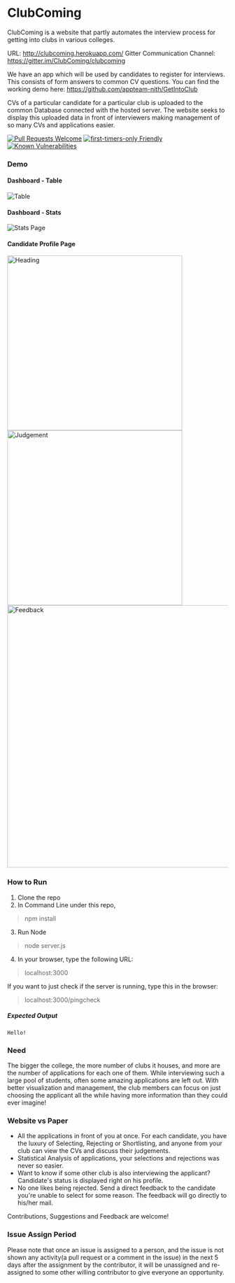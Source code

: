 # ClubComing

ClubComing is a website that partly automates the interview process for getting into clubs in various colleges.

URL: http://clubcoming.herokuapp.com/
Gitter Communication Channel: https://gitter.im/ClubComing/clubcoming

We have an app which will be used by candidates to register for interviews. This consists of form answers to common CV questions. You can find the working demo here: https://github.com/appteam-nith/GetIntoClub

CVs of a particular candidate for a particular club is uploaded to the common Database connected with the hosted server. 
The website seeks to display this uploaded data in front of interviewers making management of so many CVs and applications easier.

[![Pull Requests Welcome](https://img.shields.io/badge/PRs-welcome-brightgreen.svg?style=flat)](http://makeapullrequest.com)
[![first-timers-only Friendly](https://img.shields.io/badge/first--timers--only-friendly-blue.svg)](http://www.firsttimersonly.com/)
[![Known Vulnerabilities](https://snyk.io/test/github/freecodecamp/freecodecamp/badge.svg)](https://snyk.io/test/github/freecodecamp/freecodecamp)

### Demo

#### Dashboard - Table
![Table](https://github.com/utkarshsingh99/ClubComing/blob/master/screenshots/Screenshot%20from%202018-11-23%2011-52-46.png?raw=true)

#### Dashboard - Stats
![Stats Page](https://github.com/utkarshsingh99/ClubComing/blob/master/screenshots/Screenshot%20from%202018-11-23%2011-53-10.png?raw=true)

#### Candidate Profile Page
<p float="left">
<img src="https://github.com/utkarshsingh99/ClubComing/blob/master/screenshots/Screenshot%20from%202018-11-23%2012-10-59.png?raw=true" alt="Heading" width="400"/><img src="https://github.com/utkarshsingh99/ClubComing/blob/master/screenshots/Screenshot%20from%202018-11-23%2012-08-18.png?raw=true" alt="Judgement" width="400"/>
<img src="https://github.com/utkarshsingh99/ClubComing/blob/master/screenshots/Screenshot%20from%202018-11-23%2012-08-34.png?raw=true" alt="Feedback" height="600"/>
</p>

### How to Run
1. Clone the repo
2. In Command Line under this repo,
> npm install
3. Run Node
> node server.js
4. In your browser, type the following URL:
> localhost:3000

If you want to just check if the server is running, type this in the browser:
> localhost:3000/pingcheck
##### Expected Output
```
Hello!
```

### Need
The bigger the college, the more number of clubs it houses, and more are the number of applications for each one of them. While interviewing such a large pool of students, often some amazing applications are left out. With better visualization and management, the club members can focus on just choosing the applicant all the while having more information than they could ever imagine!

### Website vs Paper
- All the applications in front of you at once. For each candidate, you have the luxury of Selecting, Rejecting or Shortlisting, and anyone from your club can view the CVs and discuss their judgements.  
- Statistical Analysis of applications, your selections and rejections was never so easier.
- Want to know if some other club is also interviewing the applicant? Candidate's status is displayed right on his profile.
- No one likes being rejected. Send a direct feedback to the candidate you're unable to select for some reason. The feedback will go directly to his/her mail.

Contributions, Suggestions and Feedback are welcome!

### Issue Assign Period

Please note that once an issue is assigned to a person, and the issue is not shown any activity(a pull request or a comment in the issue) in the next 5 days after the assignment by the contributor, it will be unassigned and re-assigned to some other willing contributor to give everyone an opportunity.
